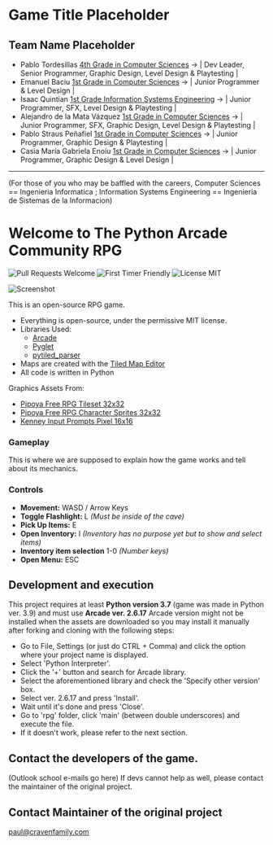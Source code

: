 # Game Title Placeholder

## Team Name Placeholder
- Pablo Tordesillas [4th Grade in Computer Sciences](https://www.uah.es/en/estudios/estudios-oficiales/Degree-in-Computer-Science-Engineering/) -> | Dev Leader, Senior Programmer, Graphic Design, Level Design & Playtesting |
- Emanuel Baciu [1st Grade in Computer Sciences](https://www.uah.es/en/estudios/estudios-oficiales/Degree-in-Computer-Science-Engineering/) -> | Junior Programmer & Level Design |
- Isaac Quintian [1st Grade Information Systems Engineering](https://www.uah.es/en/estudios/estudios-oficiales/Degree-in-Engineering-in-Information-Systems/) -> | Junior Programmer, SFX, Level Design & Playtesting |
- Alejandro de la Mata Vázquez [1st Grade in Computer Sciences](https://www.uah.es/en/estudios/estudios-oficiales/Degree-in-Computer-Science-Engineering/) -> | Junior Programmer, SFX, Graphic Design, Level Design & Playtesting |
- Pablo Straus Peñafiel [1st Grade in Computer Sciences](https://www.uah.es/en/estudios/estudios-oficiales/Degree-in-Computer-Science-Engineering/) -> | Junior Programmer, Graphic Design & Playtesting |
- Casia María Gabriela Enoiu [1st Grade in Computer Sciences](https://www.uah.es/en/estudios/estudios-oficiales/Degree-in-Computer-Science-Engineering/) -> | Junior Programmer, Graphic Design & Level Design |
_______________________________________________________________________________________

(For those of you who may be baffled with the careers, Computer Sciences == Ingenieria Informatica ; Information Systems Engineering == Ingenieria de Sistemas de la Informacion)

# Welcome to The Python Arcade Community RPG

![Pull Requests Welcome](https://img.shields.io/badge/PRs-welcome-success)
![First Timer Friendly](https://img.shields.io/badge/First%20Timer-friendly-informational)
![License MIT](https://img.shields.io/badge/license-MIT-success)

![Screenshot](/screenshot.png)

This is an open-source RPG game.

* Everything is open-source, under the permissive MIT license.
* Libraries Used:
  * [Arcade](https://github.com/pythonarcade/arcade)
  * [Pyglet](https://github.com/pyglet/pyglet)
  * [pytiled_parser](https://github.com/pythonarcade/pytiled_parser)
* Maps are created with the [Tiled Map Editor](https://mapeditor.org)
* All code is written in Python

Graphics Assets From:

* [Pipoya Free RPG Tileset 32x32](https://pipoya.itch.io/pipoya-rpg-tileset-32x32)
* [Pipoya Free RPG Character Sprites 32x32](https://pipoya.itch.io/pipoya-free-rpg-character-sprites-32x32)
* [Kenney Input Prompts Pixel 16x16](https://kenney.nl/assets/input-prompts-pixel-16)

###  Gameplay
This is where we are supposed to explain how the game works and tell about its mechanics.

### Controls
- **Movement:** WASD / Arrow Keys
- **Toggle Flashlight:** L *(Must be inside of the cave)*
- **Pick Up Items:** E
- **Open Inventory:** I *(Inventory has no purpose yet but to show and select items)*
- **Inventory item selection** 1-0 *(Number keys)*
- **Open Menu:** ESC

## Development and execution

This project requires at least **Python version 3.7** (game was made in  Python ver. 3.9) and must use **Arcade ver. 2.6.17**
Arcade version might not be installed when the assets are downloaded so you may install it manually after forking and cloning with the following steps:
- Go to File, Settings (or just do CTRL + Comma) and click the option where your project name is displayed.
- Select 'Python Interpreter'.
- Click the '+' button and search for Arcade library.
- Select the aforementioned library and check the 'Specify other version' box.
- Select ver. 2.6.17 and press 'Install'.
- Wait until it's done and press 'Close'.
- Go to 'rpg' folder, click 'main' (between double underscores) and execute the file.
- If it doesn't work, please refer to the next section.

## Contact the developers of the game.
(Outlook school e-mails go here)
If devs cannot help as well, please contact the maintainer of the original project.

## Contact Maintainer of the original project

paul@cravenfamily.com

